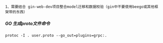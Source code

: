 #####
```
1、需要结合 gin-web-dev项目整合model迁移和数据校验（gin中不要使用beego或其他框架带的东西）
```

##### GO 生成proto文件命令
```
protoc -I . user.proto --go_out=plugins=grpc:.
```